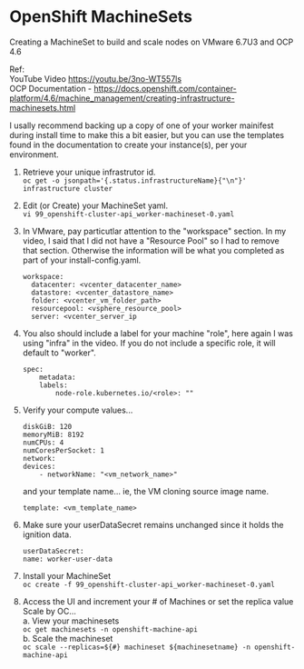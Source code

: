 # OpenShift MachineSets
Creating a MachineSet to build and scale nodes on VMware 6.7U3 and OCP 4.6

Ref: \
YouTube Video  https://youtu.be/3no-WT557ls \
OCP Documentation - https://docs.openshift.com/container-platform/4.6/machine_management/creating-infrastructure-machinesets.html

I usally recommend backing up a copy of one of your worker mainifest during install time to make this a bit easier, but you can use the templates found in the documentation to create your instance(s), per your environment.

1. Retrieve your unique infrastrutor id. \
`oc get -o jsonpath='{.status.infrastructureName}{"\n"}' infrastructure cluster`

2. Edit (or Create) your MachineSet yaml. \
`vi 99_openshift-cluster-api_worker-machineset-0.yaml`

3. In VMware, pay particutlar attention to the "workspace" section. In my video, I said that I did not have a "Resource Pool" so I had to remove that section. Otherwise the information will be what you completed as part of your install-config.yaml.
    ```
    workspace:
      datacenter: <vcenter_datacenter_name> 
      datastore: <vcenter_datastore_name> 
      folder: <vcenter_vm_folder_path> 
      resourcepool: <vsphere_resource_pool> 
      server: <vcenter_server_ip
    ```

4. You also should include a label for your machine "role", here again I was using "infra" in the video. If you do not include a specific role, it will default to "worker". 
    ``` 
    spec:
        metadata:
        labels:
            node-role.kubernetes.io/<role>: ""
    ```

5. Verify your compute values...
    ```
    diskGiB: 120
    memoryMiB: 8192
    numCPUs: 4
    numCoresPerSocket: 1
    network:
    devices:
        - networkName: "<vm_network_name>" 
    ```
    and your template name... ie, the VM cloning source image name.
    ```
    template: <vm_template_name>
    ```

6. Make sure your userDataSecret remains unchanged since it holds the ignition data.
    ```
    userDataSecret:
    name: worker-user-data
    ```

7. Install your MachineSet \
`oc create -f 99_openshift-cluster-api_worker-machineset-0.yaml`

8. Access the UI and increment your # of Machines or set the replica value \
Scale by OC... \
a. View your machinesets \
    `oc get machinesets -n openshift-machine-api` \
b. Scale the machineset \
    `oc scale --replicas=${#} machineset ${machinesetname} -n openshift-machine-api`
